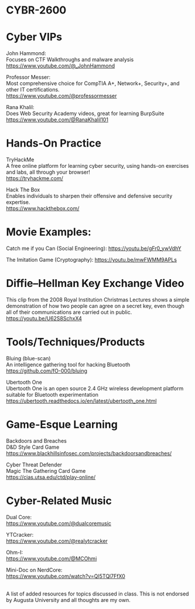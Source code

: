 # CYBR-2600

# Cyber VIPs 
John Hammond: <br />
Focuses on CTF Walkthroughs and malware analysis <br />
https://www.youtube.com/@_JohnHammond

Professor Messer: <br />
Most comprehensive choice for CompTIA A+, Network+, Security+, and other IT certifications. <br />
https://www.youtube.com/@professormesser

Rana Khalil: <br />
Does Web Security Academy videos, great for learning BurpSuite <br />
https://www.youtube.com/@RanaKhalil101


# Hands-On Practice
TryHackMe <br />
A free online platform for learning cyber security, using hands-on exercises and labs, all through your browser! <br />
https://tryhackme.com/

Hack The Box <br />
Enables individuals to sharpen their offensive and defensive security expertise. <br />
https://www.hackthebox.com/

# Movie Examples:
Catch me if you Can (Social Engineering):
https://youtu.be/gFr0_ywVdhY

The Imitation Game (Cryptography): 
https://youtu.be/mwFWMM9APLs

# Diffie–Hellman Key Exchange Video
This clip from the 2008 Royal Institution Christmas Lectures shows a simple demonstration of how two people can agree on a secret key, even though all of their communications are carried out in public. <br />
https://youtu.be/U62S8SchxX4


# Tools/Techniques/Products
Bluing (blue-scan) <br />
An intelligence gathering tool for hacking Bluetooth <br />
https://github.com/fO-000/bluing <br />

Ubertooth One <br />
Ubertooth One is an open source 2.4 GHz wireless development platform suitable for Bluetooth experimentation <br />
https://ubertooth.readthedocs.io/en/latest/ubertooth_one.html <br />



# Game-Esque Learning

Backdoors and Breaches <br />
D&D Style Card Game <br />
https://www.blackhillsinfosec.com/projects/backdoorsandbreaches/

Cyber Threat Defender <br />
Magic The Gathering Card Game <br />
https://cias.utsa.edu/ctd/play-online/



# Cyber-Related Music
Dual Core: <br />
https://www.youtube.com/@dualcoremusic

YTCracker: <br />
https://www.youtube.com/@realytcracker

Ohm-I: <br />
https://www.youtube.com/@MCOhmi

Mini-Doc on NerdCore: <br />
https://www.youtube.com/watch?v=QI5TQl7FfX0

<br />
A list of added resources for topics discussed in class.
This is not endorsed by Augusta University and all thoughts are my own.
